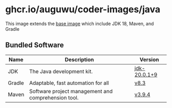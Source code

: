 # ghcr.io/auguwu/coder-images/java
This image extends the [base image](https://github.com/auguwu/coder-images/pkgs/container/coder-images%2Fbase) which include JDK 18, Maven, and Gradle

## Bundled Software
| Name   | Description                                         | Version                         |
| ------ | --------------------------------------------------- | ------------------------------- |
| JDK    | The Java development kit.                           | [jdk-20.0.1+9][temurin-release] |
| Gradle | Adaptable, fast automation for all                  | [v8.3][gradle-release]          |
| Maven  | Software project management and comprehension tool. | [v3.9.4][maven-release]         |

[temurin-release]: https://github.com/adoptium/temurin20-binaries/releases/tag/jdk-20.0.1%2B9
[gradle-release]:  https://github.com/gradle/gradle/releases/tag/v8.3.0
[maven-release]:   https://github.com/apache/maven/releases/tag/maven-3.9.4
